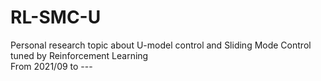 # RL-SMC-U
Personal research topic about U-model control and Sliding Mode Control tuned by Reinforcement Learning  
From 2021/09 to ---  
